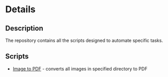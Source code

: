 # Details
## Description
The repository contains all the scripts designed to automate specific tasks.

## Scripts
- [Image to PDF](./image-to-pdf/) - converts all images in specified directory to PDF